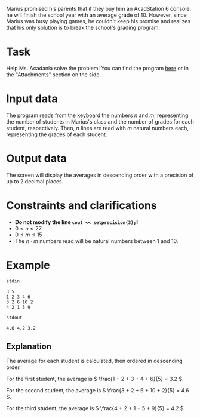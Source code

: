 
Marius promised his parents that if they buy him an AcadStation 6 console, he will finish the school year with an average grade of 10. However, since Marius was busy playing games, he couldn't keep his promise and realizes that his only solution is to break the school's grading program.

# Task

Help Ms. Acadania solve the problem! You can find the program [here](medii.cpp) or in the "Attachments" section on the side.

# Input data

The program reads from the keyboard the numbers $n$ and $m$, representing the number of students in Marius's class and the number of grades for each student, respectively. Then, $n$ lines are read with $m$ natural numbers each, representing the grades of each student.

# Output data

The screen will display the averages in descending order with a precision of up to $2$ decimal places.

# Constraints and clarifications

- **Do not modify the line `cout << setprecision(3);`!**
- $0 \le n \le 27$
- $0 \le m \le 15$
- The $n \cdot m$ numbers read will be natural numbers between $1$ and $10$.

# Example

`stdin`
```
3 5
1 2 3 4 6
3 2 6 10 2
4 2 1 5 9
```

`stdout`
```
4.6 4.2 3.2
```

## Explanation

The average for each student is calculated, then ordered in descending order.

For the first student, the average is $ \frac{1 + 2 + 3 + 4 + 6}{5} = 3.2 $.

For the second student, the average is $ \frac{3 + 2 + 6 + 10 + 2}{5} = 4.6 $.

For the third student, the average is $ \frac{4 + 2 + 1 + 5 + 9}{5} = 4.2 $.
```
